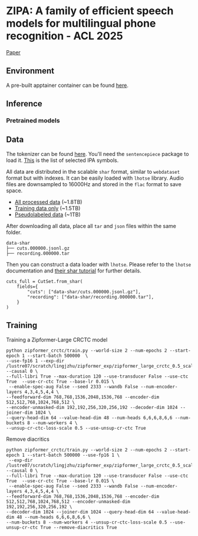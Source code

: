 # ZIPA: A family of efficient speech models for multilingual phone recognition - ACL 2025

[Paper](https://arxiv.org/abs/2505.23170)

## Environment

A pre-built apptainer container can be found [here](https://huggingface.co/datasets/anyspeech/ipapack_plus_meta/blob/main/pytorch2.4.0-cuda12.4-icefall-container.sif).

## Inference

### Pretrained models

## Data

The tokenizer can be found [here](https://huggingface.co/datasets/anyspeech/ipapack_plus_meta). You'll need the `sentencepiece` package to load it. [This](https://huggingface.co/datasets/anyspeech/ipapack_plus_meta/blob/main/ipa_simplified/unigram_127.vocab) is the list of selected IPA symbols. 

All data are distributed in the scalable `shar` format, similar to `webdataset` format but with indexes. It can be easily loaded with `lhotse` library. Audio files are downsampled to 16000Hz and stored in the `flac` format to save space. 

 - [All processed data](https://huggingface.co/collections/anyspeech/ipapack-raw-673c2d345deec72e82e28a3b) (~1.8TB)
 - [Training data only](https://huggingface.co/collections/anyspeech/ipa-pack-train-6838a6804a3a71a91794a801) (~1.5TB)
 - [Pseudolabeled data](https://huggingface.co/collections/anyspeech/ipa-pack-train-pseudolabel-6838a6adc3ccad443cfb63b0) (~1TB)

After downloading all data, place all `tar` and `json` files within the same folder. 

```
data-shar
├── cuts.000000.jsonl.gz
├── recording.000000.tar
```
Then you can construct a data loader with `lhotse`. Please refer to the `lhotse` documentation and [their shar tutorial](https://colab.research.google.com/github/lhotse-speech/lhotse/blob/master/examples/04-lhotse-shar.ipynb) for further details. 
```
cuts_full = CutSet.from_shar(
    fields={
        "cuts": ["data-shar/cuts.000000.jsonl.gz"],
        "recording": ["data-shar/recording.000000.tar"],
    }
)
```

## Training
Training a Zipformer-Large CRCTC model

```
python zipformer_crctc/train.py --world-size 2 --num-epochs 2 --start-epoch 1 --start-batch 500000  \
--use-fp16 1 --exp-dir /lustre07/scratch/lingjzhu/zipformer_exp/zipformer_large_crctc_0.5_scale --causal 0 \
--full-libri True --max-duration 120 --use-transducer False --use-ctc True  --use-cr-ctc True --base-lr 0.015 \
 --enable-spec-aug False --seed 2333 --wandb False --num-encoder-layers 4,3,4,5,4,4 \
--feedforward-dim 768,768,1536,2048,1536,768 --encoder-dim 512,512,768,1024,768,512 \
--encoder-unmasked-dim 192,192,256,320,256,192 --decoder-dim 1024 --joiner-dim 1024 \
--query-head-dim 64 --value-head-dim 48 --num-heads 6,6,6,8,6,6 --num-buckets 8 --num-workers 4 \
--unsup-cr-ctc-loss-scale 0.5 --use-unsup-cr-ctc True
```

Remove diacritics
```
python zipformer_crctc/train.py --world-size 2 --num-epochs 2 --start-epoch 1 --start-batch 500000 --use-fp16 1 \
 --exp-dir /lustre07/scratch/lingjzhu/zipformer_exp/zipformer_large_crctc_0.5_scale_no_diacritics --causal 0 \
--full-libri True --max-duration 120 --use-transducer False --use-ctc True  --use-cr-ctc True --base-lr 0.015 \
 --enable-spec-aug False --seed 2333 --wandb False --num-encoder-layers 4,3,4,5,4,4 \
--feedforward-dim 768,768,1536,2048,1536,768 --encoder-dim 512,512,768,1024,768,512 --encoder-unmasked-dim 192,192,256,320,256,192 \
--decoder-dim 1024 --joiner-dim 1024 --query-head-dim 64 --value-head-dim 48 --num-heads 6,6,6,8,6,6 \
--num-buckets 8 --num-workers 4 --unsup-cr-ctc-loss-scale 0.5 --use-unsup-cr-ctc True --remove-diacritics True
```
